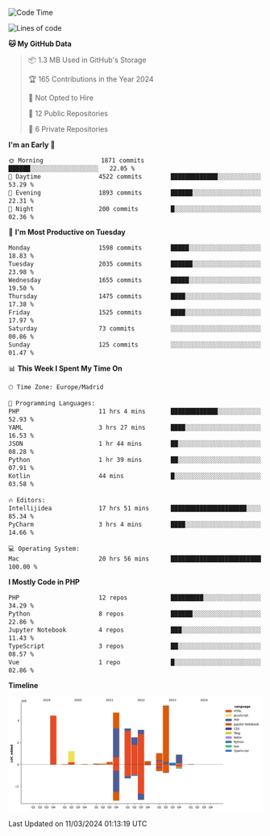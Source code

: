 <!--START_SECTION:waka-->
![Code Time](http://img.shields.io/badge/Code%20Time-90%20hrs%2032%20mins-blue)

![Lines of code](https://img.shields.io/badge/From%20Hello%20World%20I%27ve%20Written-27.3%20million%20lines%20of%20code-blue)

**🐱 My GitHub Data** 

> 📦 1.3 MB Used in GitHub's Storage 
 > 
> 🏆 165 Contributions in the Year 2024
 > 
> 🚫 Not Opted to Hire
 > 
> 📜 12 Public Repositories 
 > 
> 🔑 6 Private Repositories 
 > 
**I'm an Early 🐤** 

```text
🌞 Morning                1871 commits        ██████░░░░░░░░░░░░░░░░░░░   22.05 % 
🌆 Daytime                4522 commits        █████████████░░░░░░░░░░░░   53.29 % 
🌃 Evening                1893 commits        ██████░░░░░░░░░░░░░░░░░░░   22.31 % 
🌙 Night                  200 commits         █░░░░░░░░░░░░░░░░░░░░░░░░   02.36 % 
```
📅 **I'm Most Productive on Tuesday** 

```text
Monday                   1598 commits        █████░░░░░░░░░░░░░░░░░░░░   18.83 % 
Tuesday                  2035 commits        ██████░░░░░░░░░░░░░░░░░░░   23.98 % 
Wednesday                1655 commits        █████░░░░░░░░░░░░░░░░░░░░   19.50 % 
Thursday                 1475 commits        ████░░░░░░░░░░░░░░░░░░░░░   17.38 % 
Friday                   1525 commits        ████░░░░░░░░░░░░░░░░░░░░░   17.97 % 
Saturday                 73 commits          ░░░░░░░░░░░░░░░░░░░░░░░░░   00.86 % 
Sunday                   125 commits         ░░░░░░░░░░░░░░░░░░░░░░░░░   01.47 % 
```


📊 **This Week I Spent My Time On** 

```text
🕑︎ Time Zone: Europe/Madrid

💬 Programming Languages: 
PHP                      11 hrs 4 mins       █████████████░░░░░░░░░░░░   52.93 % 
YAML                     3 hrs 27 mins       ████░░░░░░░░░░░░░░░░░░░░░   16.53 % 
JSON                     1 hr 44 mins        ██░░░░░░░░░░░░░░░░░░░░░░░   08.28 % 
Python                   1 hr 39 mins        ██░░░░░░░░░░░░░░░░░░░░░░░   07.91 % 
Kotlin                   44 mins             █░░░░░░░░░░░░░░░░░░░░░░░░   03.58 % 

🔥 Editors: 
Intellijidea             17 hrs 51 mins      █████████████████████░░░░   85.34 % 
PyCharm                  3 hrs 4 mins        ████░░░░░░░░░░░░░░░░░░░░░   14.66 % 

💻 Operating System: 
Mac                      20 hrs 56 mins      █████████████████████████   100.00 % 
```

**I Mostly Code in PHP** 

```text
PHP                      12 repos            █████████░░░░░░░░░░░░░░░░   34.29 % 
Python                   8 repos             ██████░░░░░░░░░░░░░░░░░░░   22.86 % 
Jupyter Notebook         4 repos             ███░░░░░░░░░░░░░░░░░░░░░░   11.43 % 
TypeScript               3 repos             ██░░░░░░░░░░░░░░░░░░░░░░░   08.57 % 
Vue                      1 repo              █░░░░░░░░░░░░░░░░░░░░░░░░   02.86 % 
```



**Timeline**

![Lines of Code chart](https://raw.githubusercontent.com/danisoronellas/danisoronellas/main/assets/bar_graph.png)


 Last Updated on 11/03/2024 01:13:19 UTC
<!--END_SECTION:waka-->
